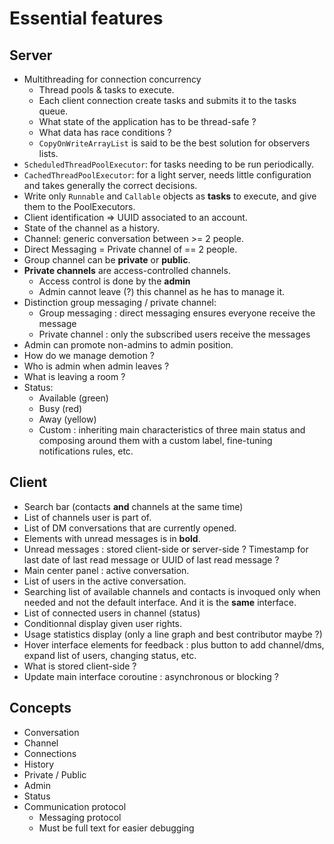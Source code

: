 # Essential features

## Server

* Multithreading for connection concurrency
  * Thread pools & tasks to execute.
  * Each client connection create tasks and submits it to the tasks queue.
  * What state of the application has to be thread-safe ?
  * What data has race conditions ?
  * `CopyOnWriteArrayList` is said to be the best solution for observers lists.
* `ScheduledThreadPoolExecutor`: for tasks needing to be run periodically.
* `CachedThreadPoolExecutor`: for a light server, needs little configuration and
  takes generally the correct decisions.
* Write only `Runnable` and `Callable` objects as **tasks** to execute, and give
  them to the PoolExecutors.
* Client identification => UUID associated to an account.
* State of the channel as a history.
* Channel: generic conversation between >= 2 people.
* Direct Messaging = Private channel of == 2 people.
* Group channel can be **private** or **public**.
* **Private channels** are access-controlled channels.
  * Access control is done by the **admin**
  * Admin cannot leave (?) this channel as he has to manage it.
* Distinction group messaging / private channel:
  * Group messaging : direct messaging ensures everyone receive the message
  * Private channel : only the subscribed users receive the messages
* Admin can promote non-admins to admin position.
* How do we manage demotion ?
* Who is admin when admin leaves ?
* What is leaving a room ?
* Status:
  * Available (green)
  * Busy (red)
  * Away (yellow)
  * Custom : inheriting main characteristics of three main status and composing around them with a custom label, fine-tuning notifications rules, etc.

## Client

* Search bar (contacts **and** channels at the same time)
* List of channels user is part of.
* List of DM conversations that are currently opened.
* Elements with unread messages is in **bold**.
* Unread messages : stored client-side or server-side ? Timestamp for last date of last read message or UUID of last read message ?
* Main center panel : active conversation.
* List of users in the active conversation.
* Searching list of available channels and contacts is invoqued only when needed and not the default interface. And it is the **same** interface.
* List of connected users in channel (status)
* Conditionnal display given user rights.
* Usage statistics display (only a line graph and best contributor maybe ?)
* Hover interface elements for feedback : plus button to add channel/dms, expand list of users, changing status, etc.
* What is stored client-side ?
* Update main interface coroutine : asynchronous or blocking ?

## Concepts

* Conversation
* Channel
* Connections
* History
* Private / Public
* Admin
* Status
* Communication protocol
  * Messaging protocol
  * Must be full text for easier debugging
